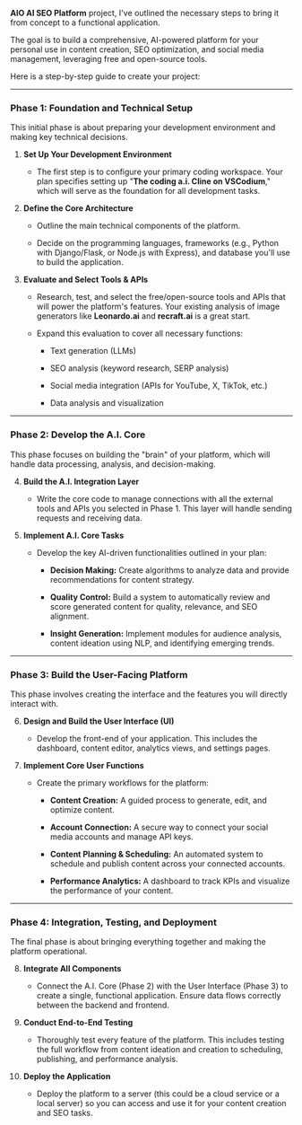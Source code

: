 **AIO AI SEO Platform** project, I've outlined the necessary steps to bring it from concept to a functional application.

The goal is to build a comprehensive, AI-powered platform for your personal use in content creation, SEO optimization, and social media management, leveraging free and open-source tools.

Here is a step-by-step guide to create your project:

---

### Phase 1: Foundation and Technical Setup

This initial phase is about preparing your development environment and making key technical decisions.

1. **Set Up Your Development Environment**
    
    - The first step is to configure your primary coding workspace. Your plan specifies setting up "**The coding a.i. Cline on VSCodium**," which will serve as the foundation for all development tasks.
        
2. **Define the Core Architecture**
    
    - Outline the main technical components of the platform.
        
    - Decide on the programming languages, frameworks (e.g., Python with Django/Flask, or Node.js with Express), and database you'll use to build the application.
        
3. **Evaluate and Select Tools & APIs**
    
    - Research, test, and select the free/open-source tools and APIs that will power the platform's features. Your existing analysis of image generators like **Leonardo.ai** and **recraft.ai** is a great start.
        
    - Expand this evaluation to cover all necessary functions:
        
        - Text generation (LLMs)
            
        - SEO analysis (keyword research, SERP analysis)
            
        - Social media integration (APIs for YouTube, X, TikTok, etc.)
            
        - Data analysis and visualization
            

---

### Phase 2: Develop the A.I. Core

This phase focuses on building the "brain" of your platform, which will handle data processing, analysis, and decision-making.

4. **Build the A.I. Integration Layer**
    
    - Write the core code to manage connections with all the external tools and APIs you selected in Phase 1. This layer will handle sending requests and receiving data.
        
5. **Implement A.I. Core Tasks**
    
    - Develop the key AI-driven functionalities outlined in your plan:
        
        - **Decision Making:** Create algorithms to analyze data and provide recommendations for content strategy.
            
        - **Quality Control:** Build a system to automatically review and score generated content for quality, relevance, and SEO alignment.
            
        - **Insight Generation:** Implement modules for audience analysis, content ideation using NLP, and identifying emerging trends.
            

---

### Phase 3: Build the User-Facing Platform

This phase involves creating the interface and the features you will directly interact with.

6. **Design and Build the User Interface (UI)**
    
    - Develop the front-end of your application. This includes the dashboard, content editor, analytics views, and settings pages.
        
7. **Implement Core User Functions**
    
    - Create the primary workflows for the platform:
        
        - **Content Creation:** A guided process to generate, edit, and optimize content.
            
        - **Account Connection:** A secure way to connect your social media accounts and manage API keys.
            
        - **Content Planning & Scheduling:** An automated system to schedule and publish content across your connected accounts.
            
        - **Performance Analytics:** A dashboard to track KPIs and visualize the performance of your content.
            

---

### Phase 4: Integration, Testing, and Deployment

The final phase is about bringing everything together and making the platform operational.

8. **Integrate All Components**
    
    - Connect the A.I. Core (Phase 2) with the User Interface (Phase 3) to create a single, functional application. Ensure data flows correctly between the backend and frontend.
        
9. **Conduct End-to-End Testing**
    
    - Thoroughly test every feature of the platform. This includes testing the full workflow from content ideation and creation to scheduling, publishing, and performance analysis.
        
10. **Deploy the Application**
    
    - Deploy the platform to a server (this could be a cloud service or a local server) so you can access and use it for your content creation and SEO tasks.